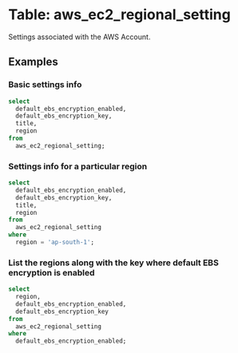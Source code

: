 # Table: aws_ec2_regional_setting

Settings associated with the AWS Account.

## Examples

### Basic settings info

```sql
select
  default_ebs_encryption_enabled,
  default_ebs_encryption_key,
  title,
  region
from
  aws_ec2_regional_setting;
```


### Settings info for a particular region

```sql
select
  default_ebs_encryption_enabled,
  default_ebs_encryption_key,
  title,
  region
from
  aws_ec2_regional_setting
where
  region = 'ap-south-1';
```


### List the regions along with the key where default EBS encryption is enabled

```sql
select
  region,
  default_ebs_encryption_enabled,
  default_ebs_encryption_key
from
  aws_ec2_regional_setting
where
  default_ebs_encryption_enabled;
```
